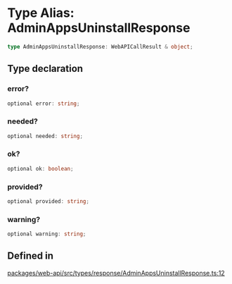 # Type Alias: AdminAppsUninstallResponse

```ts
type AdminAppsUninstallResponse: WebAPICallResult & object;
```

## Type declaration

### error?

```ts
optional error: string;
```

### needed?

```ts
optional needed: string;
```

### ok?

```ts
optional ok: boolean;
```

### provided?

```ts
optional provided: string;
```

### warning?

```ts
optional warning: string;
```

## Defined in

[packages/web-api/src/types/response/AdminAppsUninstallResponse.ts:12](https://github.com/slackapi/node-slack-sdk/blob/main/packages/web-api/src/types/response/AdminAppsUninstallResponse.ts#L12)
